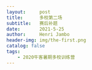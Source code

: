 ```yaml
---
layout:     post
title:      多校第二场
subtitle:   赛后补题
date:       2021-5-25
author:     Henri Jambo
header-img: img/the-first.png
catalog: false
tags:
    - 2020牛客暑期多校训练营
---
```




